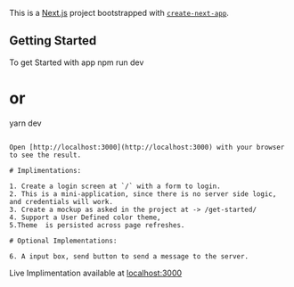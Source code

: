 This is a [Next.js](https://nextjs.org/) project bootstrapped with [`create-next-app`](https://github.com/vercel/next.js/tree/canary/packages/create-next-app).

## Getting Started

To get Started with app
npm run dev
# or
yarn dev
```

Open [http://localhost:3000](http://localhost:3000) with your browser to see the result.

# Implimentations:

1. Create a login screen at `/` with a form to login.
2. This is a mini-application, since there is no server side logic, and credentials will work.
3. Create a mockup as asked in the project at -> /get-started/
4. Support a User Defined color theme, 
5.Theme  is persisted across page refreshes.

# Optional Implementations:

6. A input box, send button to send a message to the server.
```

Live Implimentation available at [localhost:3000](`localhost:3000`)



